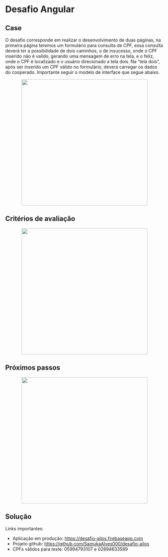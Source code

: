 # Desafio Angular

## Case

O desafio corresponde em realizar o desenvolvimento de duas páginas, na primeira página teremos um formulário para consulta de CPF, essa consulta deverá ter a possibilidade de dois caminhos, o de insucesso, onde o CPF inserido não é valido, gerando uma mensagem de erro na tela, e o feliz, onde o CPF é localizado e o usuário direcionado a tela dois. Na “tela dois”, após ser inserido um CPF válido no formulário, deverá carregar os dados do cooperado. Importante seguir o modelo de interface que segue abaixo.


<p align="center">
 <img src="https://i.ibb.co/qxF1MFr/Screenshot-1.jpg" width="400">
</p>


## Critérios de avaliação


<p align="center">
 <img src="https://i.ibb.co/nkTLkzX/Screenshot-2.jpg" width="400">
</p>


## Próximos passos


<p align="center">
 <img src="https://i.ibb.co/n77JckY/Screenshot-3.jpg" width="400">
</p>

## Solução

Links importantes:

- Aplicação em produção: https://desafio-ailos.firebaseapp.com
- Projeto github: https://github.com/SamukaAlves000/desafio-ailos
- CPFs válidos para teste: 05994793107 e 02894633589


